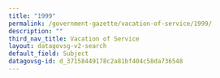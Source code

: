 ```yaml
---
title: "1999"
permalink: /government-gazette/vacation-of-service/1999/
description: ""
third_nav_title: Vacation of Service
layout: datagovsg-v2-search
default_field: Subject
datagovsg-id: d_37158449178c2a81bf404c58da736548
---
```

